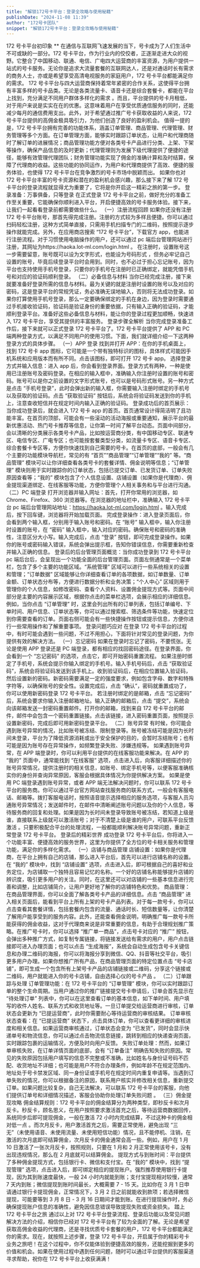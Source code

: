 ```yaml
---
title: "解锁172号卡平台：登录全攻略与使用秘籍"
publishDate: "2024-11-08 11:39"
author: "172号卡团队"
snippet: "解锁172号卡平台：登录全攻略与使用秘籍"
---
```


172 号卡平台初印象
**
在通信与互联网飞速发展的当下，号卡成为了人们生活中不可或缺的一部分。172 号卡平台，作为行业内的佼佼者，正逐渐走进大众的视野。它整合了中国移动、联通、电信、广电四大运营商的丰富资源，为用户提供一站式的号卡服务。无论你是追求大流量套餐的互联网达人，还是对通话时长有需求的商务人士，亦或是希望享受高清电视服务的家庭用户，172 号卡平台都能满足你的需求。
172 号卡平台与四大运营商保持着常年紧密的合作关系，这使得平台拥有丰富多样的号卡品类。无论是各类流量卡、语音卡还是综合套餐卡，都能在平台上找到，充分满足不同用户群体多样化的需求 。而且，平台提供的号卡月租低，对于用户来说是实实在在的优惠。这意味着用户在享受优质通信服务的同时，还能减少每月的通信费用支出。此外，对于希望通过推广号卡获取收益的人来说，172 号卡平台提供的高佣金极具吸引力，为他们创造了良好的盈利机会。
值得一提的是，172 号卡平台拥有完善的功能体系，涵盖订单管理、商品管理、代理管理、财务管理等多个方面。在订单管理方面，能够实时跟踪订单状态，让用户和代理商随时了解订单的进展情况；商品管理功能方便对各类号卡产品进行分类、上架、下架等操作，确保产品信息的及时更新；代理管理则为发展下级代理提供了便捷的途径，能够有效管理代理团队；财务管理功能实现了佣金的准确计算和及时结算，保障了代理商的收益。这些功能的协同运作，为用户和代理商提供了高效、便捷的服务体验，也使得 172 号卡平台在竞争激烈的号卡市场中脱颖而出。
如果你也对 172 号卡平台丰富的号卡资源和潜在的盈利机会感兴趣，那么接下来了解 172 号卡平台的登录流程就显得尤为重要了，它将是你开启这一精彩之旅的第一步。
登录准备：万事俱备，只等登录
在正式登录 172 号卡平台之前，做好充分的准备工作至关重要，它能确保你顺利进入平台，开启便捷高效的号卡服务体验。接下来，让我们一起看看登录前都需要做些什么。
（一）注册流程回顾
如果你还没有注册 172 号卡平台账号，那首先得完成注册。注册的方式较为多样且便捷。你可以通过扫码轻松注册，这种方式简单直接，只需用手机扫描专门的二维码，按照提示逐步操作就能完成。另外，在应用商店搜索 “172 号卡平台”，下载官方 app，也能进行注册流程。对于习惯使用电脑操作的用户，还可以通过 pc 端后台管理网站进行注册，其网址为https://haoka.lot-ml.com/login.html 。
在注册时，设置账号这一步需要留意，账号既可以设为文字形式，也能设为号码形式 ，但务必牢记自己设置的账号，毕竟后续登录平台时会用到。同时，也不必过于担心忘记账号，因为平台也支持使用手机号登录，只要你的手机号在注册时已正确绑定，就能凭借手机号和对应的验证码顺利登录。
（二）必备信息与材料
当你已经完成注册，接下来就要准备好登录所需的信息与材料。最为关键的就是注册时设置的账号以及对应的密码，这是登录平台的常规凭证，务必准确无误地输入，否则将无法成功登录。如果你打算使用手机号登录，那么一定要确保绑定的手机在身边，因为登录时需要通过手机接收验证码，验证码是验证身份的重要依据，只有输入正确的验证码，才能顺利登录平台。准备好这些必备信息与材料，能让你的登录过程更加顺畅，快速进入 172 号卡平台，享受其提供的丰富服务。
登录步骤全解析
当你完成登录准备工作后，接下来就可以正式登录 172 号卡平台了。172 号卡平台提供了 APP 和 PC 端两种登录方式，以满足不同用户的使用习惯。下面，我们就详细介绍一下这两种登录方式的具体步骤。
（一）APP 登录
找到并打开 APP：在你的手机桌面上，找到 172 号卡 app 图标，它可能是一个带有独特标识的图标，具体样式可能因手机系统和应用版本而有所不同。点击该图标，即可打开 172 号卡 app。
选择登录方式并输入信息：进入 app 后，你会看到登录界面。登录方式有两种，一种是使用已注册账号及密码登录。在相应的输入框中，准确输入你注册时设置的账号和密码。账号可以是你之前设置的文字形式账号，也可以是号码形式账号。另一种方式是点击 “手机号登录”，此时会弹出新的输入框，你需要输入注册时绑定的手机号以及获取的验证码。点击 “获取验证码” 按钮后，系统会将验证码发送到你的手机上，注意查收短信并在规定时间内输入正确的验证码。
登录成功后的首页展示：当你成功登录后，就会进入 172 号卡 app 的首页。首页通常设计得简洁明了且功能丰富。在首页的顶部，可能会有一些滚动的活动海报或重要通知，展示平台的最新优惠活动、热门号卡推荐等信息，让你第一时间了解平台动态。页面中间部分，会以清晰的分类展示各类号卡产品，比如按运营商分类，有中国移动专区、联通专区、电信专区、广电专区；也可能按套餐类型分类，如流量卡专区、语音卡专区、综合套餐卡专区等，方便你快速找到自己需要的号卡。在首页的底部，一般会有几个主要的功能模块导航栏，常见的有 “首页”“商品管理”“订单管理”“我的” 等。“商品管理” 模块可以让你详细查看各类号卡的套餐详情、佣金说明等信息；“订单管理” 模块则用于实时跟踪你的订单状态，包括已提交订单、已发货订单、订单失败原因查看等；“我的” 模块包含了个人信息设置、店铺设置（如果你是代理商）、佣金提现渠道绑定、在线客服等功能，方便你管理个人相关事务和与平台进行沟通。
（二）PC 端登录
打开浏览器并输入网址：首先，打开你常用的浏览器，如 Chrome、Firefox、360 浏览器等。在浏览器的地址栏中，准确输入 172 号卡平台 pc 端后台管理网站地址：https://haoka.lot-ml.com/login.html 。输入完成后，按下回车键，浏览器将开始加载页面。
完成登录操作：进入登录页面后，你会看到两个输入框，分别用于输入账号和密码。在 “账号” 输入框中，输入你注册时设置的账号，在 “密码” 输入框中，输入对应的密码。确保账号和密码的准确性，注意区分大小写。输入完成后，点击 “登录” 按钮，即可完成登录操作。如果你的账号或密码输入错误，系统会弹出提示框，告知你错误信息，你需要重新检查并输入正确的信息。
登录后的后台管理页面概览：当你成功登录到 172 号卡平台 pc 端后台后，会呈现出一个功能全面的后台管理页面。页面左侧通常是一个菜单栏，包含了多个主要的功能区域。“系统管理” 区域可以进行一些系统相关的设置和管理；“订单数据” 区域能够让你详细查看订单的各项数据，如订单数量、订单金额、订单状态分布等，方便进行数据分析和业务决策；“个人中心” 区域则用于管理你的个人信息，如修改密码、查看个人资料、设置佣金提现方式等。页面中间部分是主要的内容展示区域，根据你点击的菜单栏选项，会展示相应的详细信息。例如，当你点击 “订单管理” 时，这里会列出所有的订单列表，包括订单编号、下单时间、用户信息、订单状态等，你可以通过搜索框、筛选条件等功能，快速定位到你需要查看的订单。页面右侧可能会有一些快捷操作按钮或提示信息，方便你进行一些常用操作和了解重要事项。
登录问题巧应对
在登录 172 号卡平台的过程中，有时可能会遇到一些问题，不过不用担心，下面将针对常见的登录问题，为你提供有效的解决方法。
（一）忘记密码
如果在登录时忘记了密码，不要慌张。无论是使用 APP 登录还是 PC 端登录，都有相应的找回密码途径。在登录界面，你会看到一个 “忘记密码” 的选项，点击它，即可开始密码重置流程。
如果注册时绑定了手机号，系统会提示你输入绑定的手机号。输入手机号码后，点击 “获取验证码”，系统会将验证码发送到该手机上。收到验证码后，在相应位置输入验证码，然后设置新的密码。新密码需要满足一定的强度要求，例如包含字母、数字和特殊字符等，以确保账号的安全性。设置完成后，点击 “确认”，密码就重置成功了，你可以使用新密码登录 172 号卡平台。
若注册时绑定的是邮箱，点击 “忘记密码” 后，系统会要求你输入注册邮箱地址。输入正确的邮箱后，点击 “提交”，系统会向该邮箱发送一封密码重置邮件。打开你的邮箱，找到来自 172 号卡平台的邮件，邮件中会包含一个密码重置链接。点击该链接，进入密码重置页面，按照提示设置新密码，完成后即可用新密码登录平台。
（二）账号异常
有时候，你可能会遇到账号异常的情况，比如账号被冻结、限制登录等。账号被冻结可能是因为长时间未登录，平台为了降低资源消耗或出于安全保护的目的，会暂时冻结账号；也有可能是因为账号存在异常操作，如频繁登录失败、涉嫌违规等。
如果遇到账号异常，在 APP 端登录时，你可以利用平台提供的在线客服功能来解决。在 APP 的 “我的” 页面中，通常能找到 “在线客服” 选项，点击进入后，向客服详细描述你的账号异常情况，提供注册时的相关信息，如账号、绑定手机号等，以便客服准确核实你的身份并查询异常原因，客服会根据具体情况为你提供解决方案。
如果是使用 PC 端登录遇到账号异常，或者 APP 端无法解决问题时，你可以联系 172 号卡平台的服务商。你可以通过平台官方网站查找服务商的联系方式，一般会有客服电话、邮箱等。拨打客服电话时，按照语音提示选择相应的服务选项，与客服人员沟通账号异常情况；发送邮件时，在邮件中清晰阐述账号问题以及你的个人信息，等待服务商的回复和处理。如果是因为长时间未登录导致账号被冻结，若知道上级是谁，直接联系上级就可以激活账号；对于不清楚上级是谁的用户，可联系平台反馈激活 。只要积极配合平台的处理流程，一般都能顺利解决账号异常问题，重新正常登录 172 号卡平台。
登录后的精彩世界
成功登录 172 号卡平台后，你将进入一个功能丰富、便捷高效的服务世界，这里为你提供了全方位的号卡相关服务和管理功能，满足你的多样化需求。
（一）店铺与商品管理
店铺设置：如果你是代理商，在平台上拥有自己的店铺，那么进入平台后，首先可以进行店铺名称的设置。在 “我的” 模块中，找到 “店铺设置” 选项，点击进入后，即可根据自己的喜好和业务定位，为店铺取一个独特且容易记忆的名称。一个好的店铺名称能够提升店铺的辨识度，吸引更多用户的关注。同时，在这里还可以对店铺的一些基本信息进行完善和调整，比如店铺简介，让用户更好地了解你的店铺特色和优势。
商品管理：在商品管理界面，你可以全面了解各类号卡产品的详细信息。点击 “商品管理” 进入相关页面后，能看到平台上所有上架的号卡产品列表。对于每一款号卡，你可以点击查看其套餐详情，包括套餐内包含的流量、通话时长、短信数量等，让你清楚了解用户能享受到的服务内容。此外，还能查看佣金说明，明确推广每一款号卡所能获得的佣金收益，这对于代理商来说是非常重要的信息，有助于合理规划推广策略。在推广号卡时，你可以选择 “推广单一商品”，点击号卡对应的 “推广” 按钮，会弹出多种推广方式，如复制专属链接，将链接发送给有需求的用户，用户点击链接即可进入办理页面；也可以点击 “生成海报”，系统会自动生成包含号卡关键信息和办理二维码的海报，你可以将海报分享到微信、QQ、抖音等社交平台，吸引更多用户办理。如果你想推广所有产品，在商品管理页面的特定位置点击 “号卡店铺”，即可生成一个包含所有上架号卡产品的店铺链接或二维码，分享这个链接或二维码，用户就能进入你的号卡店铺，自由选择心仪的号卡产品 。
（二）订单跟踪与处理
订单管理功能：在 172 号卡平台的 “订单管理” 模块，你可以实时跟踪订单的整个生命周期。当用户通过你的推广链接提交号卡申请后，订单会首先显示在 “待处理订单” 列表中，你可以在这里查看订单的基本信息，如下单时间、用户填写的收件人姓名、联系方式和收货地址等。一旦订单提交给运营商进行审核，订单状态会更新为 “已提运营商”，此时你需要耐心等待运营商的审核结果。
订单审核状态查看：在 “已提运营商” 状态下，点击具体订单，你可以查看更详细的审核进度和相关信息。如果运营商审核通过，订单状态会变为 “已发货”，同时会显示快递单号和物流信息，你可以通过点击物流信息链接，跳转到相应的快递查询页面，实时跟踪包裹的运输情况，方便及时向用户反馈。
失败订单处理：然而，如果订单审核失败，在订单详情页面的底部，会有 “订单备注” 明确告知失败的原因。常见的失败原因包括用户填写的信息不完整或不准确，比如姓名与身份证号码不匹配、收货地址不详细；也可能是用户不符合办理条件，例如年龄不在规定范围内、地址处于号卡禁发区域、同一身份证或手机号在规定时间内重复申请等。当遇到订单失败的情况，你可以根据备注的原因，联系用户核实并修改相关信息，重新提交订单。如果问题比较复杂，自己无法解决，可以联系 172 号卡平台的客服，向他们提供订单号和详细情况描述，客服会协助你处理订单失败问题 。
（三）佣金提现攻略
佣金结算规则：172 号卡平台的佣金结算分为两种类型，即秒反卡和次月反卡。秒反卡，顾名思义，在用户按照要求激活首充之后，等待运营商数据回传，系统同步后即可提现佣金，一般在激活 72 小时内完成结算，不过这种卡的佣金相对低一点 。而次月反卡，用户激活首充之后，需要正常使用，避免出现 “三无”（未使用语音、未使用流量、未使用短信功能）情况，且不能停机、注销，在激活的次月底即可结算佣金，次月反卡的佣金通常会高一些。例如，用户在 1 月 10 日激活了一张次月反卡，按照规则，只要在 1 月和 2 月正常使用该号卡，没有出现违规情况，那么在 2 月底就可以结算佣金。
提现方式与到账时间：平台提供了多种佣金提现方式，包括银行卡、微信和支付宝。在 “我的” 模块中，找到 “提现管理” 选项，点击进入后，即可绑定相应的提现账户。强烈推荐使用银行卡提现，因为其到账速度最快，一般 24 小时内就能到账；支付宝提现相对较慢，通常 7 天内到账；微信提现到账时间最长，大概需要 7 - 15 天。比如你在 3 月 1 日申请通过银行卡提现佣金，正常情况下，3 月 2 日之前就能收到款项；若选择微信提现，可能要等到 3 月 8 日 - 3 月 16 日期间才能到账。在进行提现操作时，务必确保提现账户信息的准确性，避免因信息错误导致提现失败或资金损失。
踏上 172 号卡平台之旅
通过以上对 172 号卡平台登录流程、登录后功能以及常见问题解决方法的介绍，相信你已经对 172 号卡平台有了较为全面的了解。无论是希望获取高佣金收益的代理商，还是寻找优质号卡套餐的用户，172 号卡平台都能满足你的需求。现在，就按照上述步骤，登录 172 号卡平台，开启属于你的精彩号卡业务之旅吧！在这个过程中，你不仅能体验到便捷高效的服务，还能挖掘到更多的价值和机会。如果在使用过程中遇到任何问题，随时可以通过平台提供的客服渠道寻求帮助，祝你在 172 号卡平台上收获满满！
